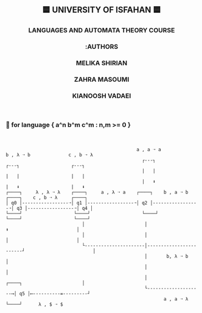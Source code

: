 <div dir='rtl' align="center">
             
</br>   
     <h2>🟦 UNIVERSITY OF ISFAHAN 🟦</h2>
<h3>LANGUAGES AND AUTOMATA THEORY COURSE</h3>
              <h3>AUTHORS:</h3>
          <h3>MELIKA  SHIRIAN</h3>
          <h3>ZAHRA   MASOUMI</h3>
          <h3>KIANOOSH VADAEI</h3>
</div>


</br>
<h3> 🔴 for language { a^n b^m c^m : n,m >= 0 } </h3>
</br>

                                                    a , a ➝ a                b , λ ➝ b              c , b ➝ λ
                                                      ┌---┐                    ┌---┐                   ┌---┐
                                                      |   |                    |   |                   |   |
                                                      |   ⬇                    |   ⬇                   |   ⬇
    ┌────┐     λ , λ ➝ λ    ┌────┐     a , λ ➝ a    ┌────┐    b , a ➝ b     ┌────┐    c , b ➝ λ     ┌────┐
    │ q0 │-----------------➝│ q1 │-----------------➝│ q2 │-----------------➝│ q3 │-----------------➝│ q4 │
    └────┘                   └────┘                   └────┘                  └────┘                   └────┘
                                │                      │                        ⬆                         │
                                │                      │                        │                         │
                                └----------------------│------------------------┘                         │
                                                       │       b, λ ➝ b                                  │
                                                       │                                                  │
                                                       │                      ┌────┐                      │
                                                       └--------------------⟶│ q5 │⟵----------=---------┘
                                                              a , a ➝ λ      └────┘      λ , $ ➝ $
                                                             
